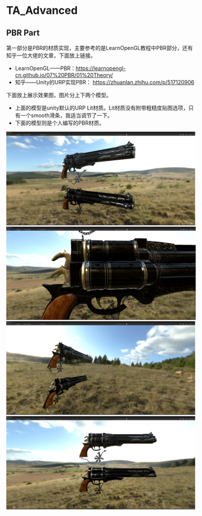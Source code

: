 # TA_Advanced
## PBR Part
第一部分是PBR的材质实现，主要参考的是LearnOpenGL教程中PBR部分，还有知乎一位大佬的文章，下面放上链接。
 - LearnOpenGL——PBR：https://learnopengl-cn.github.io/07%20PBR/01%20Theory/
 - 知乎——Unity的URP实现PBR： https://zhuanlan.zhihu.com/p/517120906

下面放上展示效果图，图片分上下两个模型。
 - 上面的模型是unity默认的URP Lit材质。Lit材质没有附带粗糙度贴图选项，只有一个smooth滑条，我适当调节了一下。
 - 下面的模型则是个人编写的PBR材质。

![image](https://github.com/MissHubbbb/TA_Advanced/blob/main/CoverImage/PBR_0.png)
![image](https://github.com/MissHubbbb/TA_Advanced/blob/main/CoverImage/PBR_1.png)
![image](https://github.com/MissHubbbb/TA_Advanced/blob/main/CoverImage/PBR_2.png)
![image](https://github.com/MissHubbbb/TA_Advanced/blob/main/CoverImage/PBR_3.png)

